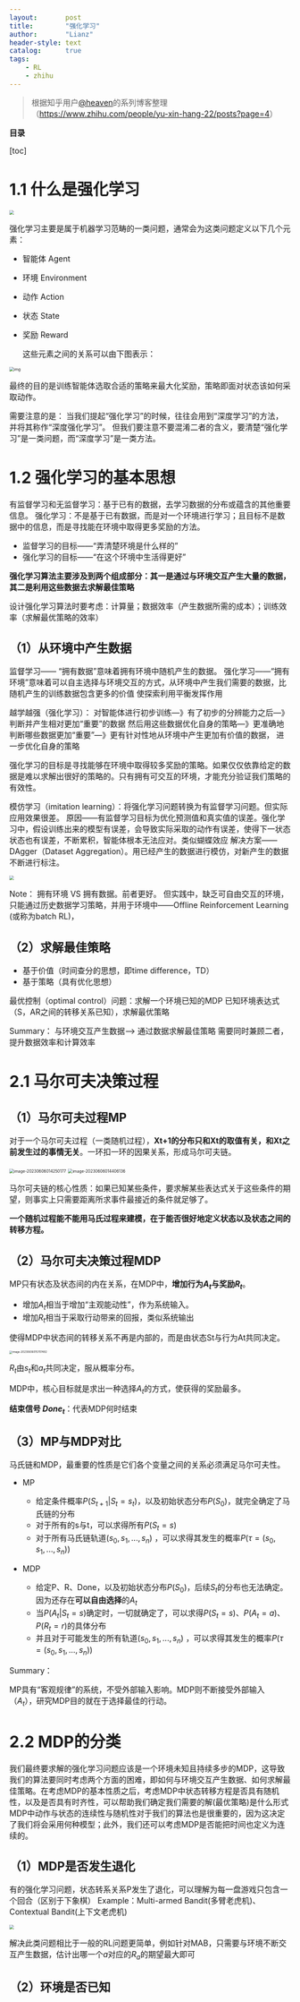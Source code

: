 ```yaml
---
layout:       post
title:        "强化学习"
author:       "Lianz"
header-style: text
catalog:      true
tags:
    - RL
    - zhihu
---
```


> 根据知乎用户[@heaven](https://www.zhihu.com/people/yu-xin-hang-22)的系列博客整理（<https://www.zhihu.com/people/yu-xin-hang-22/posts?page=4>）

**目录**

[toc]



# 1.1 什么是强化学习

<img src="https://cdn.jsdelivr.net/gh/Lianz-lit/notes-pic/test_jsdelivr.png" style="zoom:50%;" />

强化学习主要是属于机器学习范畴的一类问题，通常会为这类问题定义以下几个元素：

- 智能体 Agent
- 环境 Environment
- 动作 Action
- 状态 State
- 奖励 Reward

  这些元素之间的关系可以由下图表示：

<img src="https://cdn.jsdelivr.net/gh/Lianz-lit/notes-pic/202309021956392.png" alt="img" style="zoom:50%;" />

最终的目的是训练智能体选取合适的策略来最大化奖励，策略即面对状态该如何采取动作。

需要注意的是：
		当我们提起“强化学习”的时候，往往会用到“深度学习”的方法，并将其称作“深度强化学习”。
		但我们要注意不要混淆二者的含义，要清楚“强化学习”是一类问题，而“深度学习”是一类方法。

# 1.2 强化学习的基本思想

有监督学习和无监督学习：基于已有的数据，去学习数据的分布或蕴含的其他重要信息。
强化学习：不是基于已有数据，而是对一个环境进行学习；且目标不是数据中的信息，而是寻找能在环境中取得更多奖励的方法。

- 监督学习的目标——“弄清楚环境是什么样的”
- 强化学习的目标——“在这个环境中生活得更好”

**强化学习算法主要涉及到两个组成部分：其一是通过与环境交互产生大量的数据，**
															     **其二是利用这些数据去求解最佳策略**

设计强化学习算法时要考虑：计算量；数据效率（产生数据所需的成本）；训练效率（求解最优策略的效率）


## （1）从环境中产生数据

监督学习—— “拥有数据”意味着拥有环境中随机产生的数据。 
强化学习——“拥有环境”意味着可以自主选择与环境交互的方式，从环境中产生我们需要的数据，比随机产生的训练数据包含更多的价值
					   使探索利用平衡发挥作用

越学越强（强化学习）：
对智能体进行初步训练—》有了初步的分辨能力之后—》判断并产生相对更加“重要”的数据
然后用这些数据优化自身的策略—》更准确地判断哪些数据更加“重要”—》更有针对性地从环境中产生更加有价值的数据，
进一步优化自身的策略

​		强化学习的目标是寻找能够在环境中取得较多奖励的策略。如果仅仅依靠给定的数据是难以求解出很好的策略的。只有拥有可交互的环境，才能充分验证我们策略的有效性。

模仿学习（imitation learning）：将强化学习问题转换为有监督学习问题。但实际应用效果很差。
原因——有监督学习目标为优化预测值和真实值的误差。强化学习中，假设训练出来的模型有误差，会导致实际采取的动作有误差，使得下一状态状态也有误差，不断累积，智能体根本无法应对。类似蝴蝶效应
解决方案——DAgger（Dataset Aggregation）。用已经产生的数据进行模仿，对新产生的数据不断进行标注。                                                   

<img src="https://cdn.jsdelivr.net/gh/Lianz-lit/notes-pic/v2-988795f3f27434444acbd8ea5bf5b582_r.jpg" style="zoom:50%;" />



Note：
拥有环境 VS 拥有数据。前者更好。
但实践中，缺乏可自由交互的环境，只能通过历史数据学习策略，并用于环境中——Offline Reinforcement Learning (或称为batch RL)，

## （2）求解最佳策略

- 基于价值（时间查分的思想，即time difference，TD）
- 基于策略（具有优化思想）

最优控制（optimal control）问题：求解一个环境已知的MDP
														已知环境表达式（S，AR之间的转移关系已知），求解最优策略

Summary：
与环境交互产生数据——> 通过数据求解最佳策略
需要同时兼顾二者，提升数据效率和计算效率 

# 2.1 马尔可夫决策过程

## （1）马尔可夫过程MP

对于一个马尔可夫过程（一类随机过程），**Xt+1的分布只和Xt的取值有关，和Xt之前发生过的事情无关**。一环扣一环的因果关系，形成马尔可夫链。

<img src="/Users/lit/Library/Application Support/typora-user-images/image-20230606014250177.png" alt="image-20230606014250177" style="zoom:50%;" />

<img src="/Users/lit/Library/Application Support/typora-user-images/image-20230606014406136.png" alt="image-20230606014406136" style="zoom:50%;" />

马尔可夫链的核心性质：如果已知某些条件，要求解某些表达式关于这些条件的期望，则事实上只需要距离所求事件最接近的条件就足够了。

**一个随机过程能不能用马氏过程来建模，在于能否很好地定义状态以及状态之间的转移方程。**

## （2）马尔可夫决策过程MDP

MP只有状态及状态间的内在关系，在MDP中，**增加行为$A_t$与奖励$R_t$**。

- 增加$A_t$相当于增加“主观能动性”，作为系统输入。
- 增加$R_t$相当于采取行动带来的回报，类似系统输出

使得MDP中状态间的转移关系不再是内部的，而是由状态St与行为At共同决定。

<img src="/Users/lit/Library/Application Support/typora-user-images/image-20230606015707492.png" alt="image-20230606015707492" style="zoom: 33%;" />

$R_t$由$s_t$和$a_t$共同决定，服从概率分布。

MDP中，核心目标就是求出一种选择$A_t$的方式，使获得的奖励最多。

**结束信号 $Done_t$**：代表MDP何时结束

## （3）MP与MDP对比

马氏链和MDP，最重要的性质是它们各个变量之间的关系必须满足马尔可夫性。

- MP
  - 给定条件概率$P(S_{t+1}|S_t=s_t)$，以及初始状态分布$P(S_0)$，就完全确定了马氏链的分布
  - 对于所有的s与t，可以求得所有$P(S_t=s)$
  - 对于所有马氏链轨道$(s_0,s_1,...,s_n)$ ，可以求得其发生的概率$P(\tau=(s_0,s_1,...,s_n))$

- MDP
  - 给定P、R、Done，以及初始状态分布$P(S_0)$，后续$S_t$的分布也无法确定。因为还存在**可以自由选择**的$A_t$
  - 当$P(A_t|S_t=s)$确定时，一切就确定了，可以求得$P(S_t=s)$、$P(A_t=a)$、$P(R_t=r)$的具体分布
  - 并且对于可能发生的所有轨道$(s_0,s_1,...,s_n)$ ，可以求得其发生的概率$P(\tau=(s_0,s_1,...,s_n))$

Summary：

​		MP具有“客观规律”的系统，不受外部输入影响。MDP则不断接受外部输入（$A_t$），研究MDP目的就在于选择最佳的行动。

# 2.2 MDP的分类

​		我们最终要求解的强化学习问题应该是一个环境未知且持续多步的MDP，这导致我们的算法要同时考虑两个方面的困难，即如何与环境交互产生数据、如何求解最佳策略。
​		在考虑MDP的基本性质之后，考虑MDP中状态转移方程是否具有随机性，以及是否具有时齐性，可以帮助我们确定我们需要的解(最优策略)是什么形式
​		MDP中动作与状态的连续性与随机性对于我们的算法也是很重要的，因为这决定了我们将会采用何种模型；此外，我们还可以考虑MDP是否能把时间也定义为连续的。

## （1）MDP是否发生退化

有的强化学习问题，状态转系关系P发生了退化，可以理解为每一盘游戏只包含一个回合（区别于下象棋）
Example：Multi-armed Bandit(多臂老虎机)、Contextual Bandit(上下文老虎机)

<img src="https://cdn.jsdelivr.net/gh/Lianz-lit/notes-pic/202309022037924.png" style="zoom:50%;" />

​		解决此类问题相比于一般的RL问题更简单，例如针对MAB，只需要与环境不断交互产生数据，估计出哪一个$a$对应的$R_a$的期望最大即可

## （2）环境是否已知

